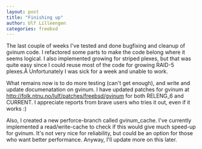 ```yaml
---
layout: post
title: "Finishing up"
author: Ulf Lilleengen
categories: freebsd
---
```

The last couple of weeks I've tested and  done bugfixing and cleanup of gvinum code. I refactored some parts to make the code belong where it seems logical. I also implemented growing for striped plexes, but that was quite easy since I could reuse most of the code for growing RAID-5 plexes.&Acirc;&nbsp;Unfortunately I was sick for a week and unable to work.

What remains now is to do more testing (can't get enough), and write and update documenatation on gvinum. I have updated patches for gvinum at http://folk.ntnu.no/lulf/patches/freebsd/gvinum for both RELENG_6 and CURRENT. I appreciate reports from brave users who tries it out, even if it works :)

Also, I created a new perforce-branch called gvinum_cache. I've currently implemented a read/write-cache to check if this would give much speed-up for gvinum. It's not very nice for reliability, but could be an option for those who want better performance. Anyway, I'll update more on this later.
